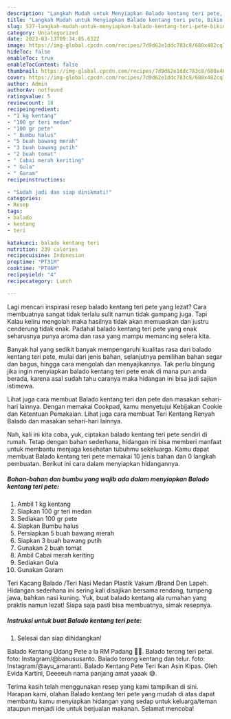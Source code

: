 ```yaml
---
description: "Langkah Mudah untuk Menyiapkan Balado kentang teri pete, Bikin Ngiler"
title: "Langkah Mudah untuk Menyiapkan Balado kentang teri pete, Bikin Ngiler"
slug: 527-langkah-mudah-untuk-menyiapkan-balado-kentang-teri-pete-bikin-ngiler
category: Uncategorized
date: 2023-03-13T09:34:05.632Z
image: https://img-global.cpcdn.com/recipes/7d9d62e1ddc783c8/680x482cq70/balado-kentang-teri-pete-foto-resep-utama.jpg
hideToc: false
enableToc: true
enableTocContent: false
thumbnail: https://img-global.cpcdn.com/recipes/7d9d62e1ddc783c8/680x482cq70/balado-kentang-teri-pete-foto-resep-utama.jpg
cover: https://img-global.cpcdn.com/recipes/7d9d62e1ddc783c8/680x482cq70/balado-kentang-teri-pete-foto-resep-utama.jpg
author: Admin
authorAv: notfound
ratingvalue: 5
reviewcount: 18
recipeingredient:
- "1 kg kentang"
- "100 gr teri medan"
- "100 gr pete"
- " Bumbu halus"
- "5 buah bawang merah"
- "3 buah bawang putih"
- "2 buah tomat"
- " Cabai merah keriting"
- " Gula"
- " Garam"
recipeinstructions:

- "Sudah jadi dan siap dinikmati!"
categories:
- Resep
tags:
- balado
- kentang
- teri

katakunci: balado kentang teri 
nutrition: 239 calories
recipecuisine: Indonesian
preptime: "PT31M"
cooktime: "PT46M"
recipeyield: "4"
recipecategory: Lunch

---
```



Lagi mencari inspirasi resep balado kentang teri pete yang lezat? Cara membuatnya sangat tidak terlalu sulit namun tidak gampang juga. Tapi Kalau keliru mengolah maka hasilnya tidak akan memuaskan dan justru cenderung tidak enak. Padahal balado kentang teri pete yang enak seharusnya punya aroma dan rasa yang mampu memancing selera kita.


Banyak hal yang sedikit banyak mempengaruhi kualitas rasa dari balado kentang teri pete, mulai dari jenis bahan, selanjutnya pemilihan bahan segar dan bagus, hingga cara mengolah dan menyajikannya. Tak perlu bingung jika ingin menyiapkan balado kentang teri pete enak di mana pun anda berada, karena asal sudah tahu caranya maka hidangan ini bisa jadi sajian istimewa.

Lihat juga cara membuat Balado kentang teri dan pete dan masakan sehari-hari lainnya. Dengan memakai Cookpad, kamu menyetujui Kebijakan Cookie dan Ketentuan Pemakaian. Lihat juga cara membuat Teri Kentang Renyah Balado dan masakan sehari-hari lainnya.


Nah, kali ini kita coba, yuk, ciptakan balado kentang teri pete sendiri di rumah. Tetap dengan bahan sederhana, hidangan ini bisa memberi manfaat untuk membantu menjaga kesehatan tubuhmu sekeluarga. Kamu dapat membuat Balado kentang teri pete memakai 10 jenis bahan dan 0 langkah pembuatan. Berikut ini cara dalam menyiapkan hidangannya.

<!--inarticleads1-->

##### Bahan-bahan dan bumbu yang wajib ada dalam menyiapkan Balado kentang teri pete:

1. Ambil 1 kg kentang
1. Siapkan 100 gr teri medan
1. Sediakan 100 gr pete
1. Siapkan  Bumbu halus
1. Persiapkan 5 buah bawang merah
1. Siapkan 3 buah bawang putih
1. Gunakan 2 buah tomat
1. Ambil  Cabai merah keriting
1. Sediakan  Gula
1. Gunakan  Garam


Teri Kacang Balado /Teri Nasi Medan Plastik Vakum /Brand Den Lapeh. Hidangan sederhana ini sering kali disajikan bersama rendang, tumpeng jawa, bahkan nasi kuning. Yuk, buat balado kentang ala rumahan yang praktis namun lezat! Siapa saja pasti bisa membuatnya, simak resepnya. 

<!--inarticleads2-->

##### Instruksi untuk buat Balado kentang teri pete:


1. Selesai dan siap dihidangkan!

Balado Kentang Udang Pete a la RM Padang 👍🏼. Balado terong teri petai. foto: Instagram/@banususanto. Balado terong kentang dan telur. foto: Instagram/@ayu_amaranti. Balado Kentang Pete Teri Ikan Asin Kipas. Oleh Evida Kartini, Deeeeuh nama panjang amat yaaak 😅. 

Terima kasih telah menggunakan resep yang kami tampilkan di sini. Harapan kami, olahan Balado kentang teri pete yang mudah di atas dapat membantu kamu menyiapkan hidangan yang sedap untuk keluarga/teman ataupun menjadi ide untuk berjualan makanan. Selamat mencoba!
